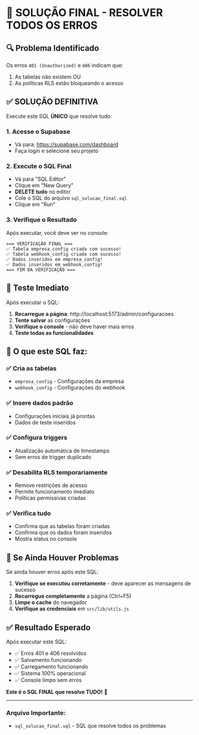 # 🚨 SOLUÇÃO FINAL - RESOLVER TODOS OS ERROS

## 🔍 Problema Identificado

Os erros `401 (Unauthorized)` e `406` indicam que:
1. As tabelas não existem OU
2. As políticas RLS estão bloqueando o acesso

## ✅ SOLUÇÃO DEFINITIVA

Execute este SQL **ÚNICO** que resolve tudo:

### 1. Acesse o Supabase
- Vá para: https://supabase.com/dashboard
- Faça login e selecione seu projeto

### 2. Execute o SQL Final
- Vá para "SQL Editor"
- Clique em "New Query"
- **DELETE tudo** no editor
- Cole o SQL do arquivo `sql_solucao_final.sql`
- Clique em "Run"

### 3. Verifique o Resultado
Após executar, você deve ver no console:
```
=== VERIFICAÇÃO FINAL ===
✅ Tabela empresa_config criada com sucesso!
✅ Tabela webhook_config criada com sucesso!
✅ Dados inseridos em empresa_config!
✅ Dados inseridos em webhook_config!
=== FIM DA VERIFICAÇÃO ===
```

## 🔄 Teste Imediato

Após executar o SQL:

1. **Recarregue a página**: http://localhost:5173/admin/configuracoes
2. **Tente salvar** as configurações
3. **Verifique o console** - não deve haver mais erros
4. **Teste todas as funcionalidades**

## 🎯 O que este SQL faz:

### ✅ **Cria as tabelas**
- `empresa_config` - Configurações da empresa
- `webhook_config` - Configurações do webhook

### ✅ **Insere dados padrão**
- Configurações iniciais já prontas
- Dados de teste inseridos

### ✅ **Configura triggers**
- Atualização automática de timestamps
- Sem erros de trigger duplicado

### ✅ **Desabilita RLS temporariamente**
- Remove restrições de acesso
- Permite funcionamento imediato
- Políticas permissivas criadas

### ✅ **Verifica tudo**
- Confirma que as tabelas foram criadas
- Confirma que os dados foram inseridos
- Mostra status no console

## 🚨 Se Ainda Houver Problemas

Se ainda houver erros após este SQL:

1. **Verifique se executou corretamente** - deve aparecer as mensagens de sucesso
2. **Recarregue completamente** a página (Ctrl+F5)
3. **Limpe o cache** do navegador
4. **Verifique as credenciais** em `src/lib/utils.js`

## ✅ Resultado Esperado

Após executar este SQL:
- ✅ Erros 401 e 406 resolvidos
- ✅ Salvamento funcionando
- ✅ Carregamento funcionando
- ✅ Sistema 100% operacional
- ✅ Console limpo sem erros

**Este é o SQL FINAL que resolve TUDO!** 🎯

---

### **Arquivo Importante:**
- `sql_solucao_final.sql` - SQL que resolve todos os problemas 